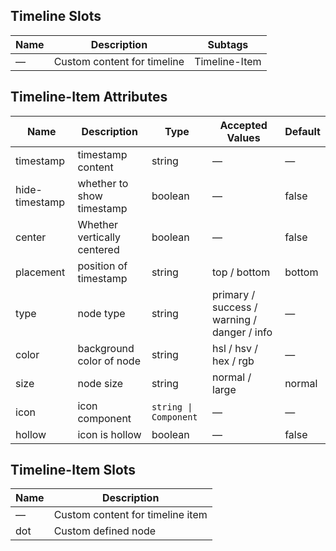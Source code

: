 ## Timeline Slots

| Name | Description                 | Subtags       |
| ---- | --------------------------- | ------------- |
| —    | Custom content for timeline | Timeline-Item |

## Timeline-Item Attributes

| Name           | Description                 | Type                  | Accepted Values                             | Default |
| -------------- | --------------------------- | --------------------- | ------------------------------------------- | ------- |
| timestamp      | timestamp content           | string                | —                                           | —       |
| hide-timestamp | whether to show timestamp   | boolean               | —                                           | false   |
| center         | Whether vertically centered | boolean               | —                                           | false   |
| placement      | position of timestamp       | string                | top / bottom                                | bottom  |
| type           | node type                   | string                | primary / success / warning / danger / info | —       |
| color          | background color of node    | string                | hsl / hsv / hex / rgb                       | —       |
| size           | node size                   | string                | normal / large                              | normal  |
| icon           | icon component              | `string \| Component` | —                                           | —       |
| hollow         | icon is hollow              | boolean               | —                                           | false   |

## Timeline-Item Slots

| Name | Description                      |
| ---- | -------------------------------- |
| —    | Custom content for timeline item |
| dot  | Custom defined node              |
